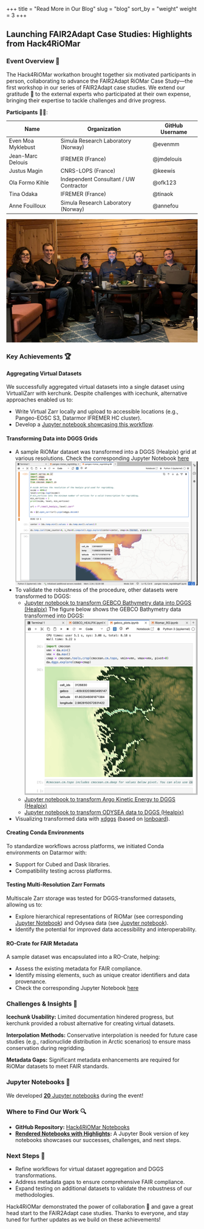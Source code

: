 +++
title = "Read More in Our Blog"
slug = "blog"
sort_by = "weight"
weight = 3
+++


## Launching FAIR2Adapt Case Studies: Highlights from Hack4RiOMar

### Event Overview 📑
The Hack4RiOMar workathon brought together six motivated participants in person, collaborating to advance the FAIR2Adapt RiOMar Case Study—the first workshop in our series of FAIR2Adapt case studies. We extend our gratitude 👏  to the external experts who participated at their own expense, bringing their expertise to tackle challenges and drive progress.

**Participants** 🙋🙋:

| Name                   | Organization                            | GitHub Username |
|------------------------|----------------------------------------|-----------------|
| Even Moa Myklebust     | Simula Research Laboratory (Norway)   | @evenmm         |
| Jean-Marc Delouis      | IFREMER (France)                      | @jmdelouis      |
| Justus Magin           | CNRS-LOPS (France)                    | @keewis         |
| Ola Formo Kihle        | Independent Consultant / UW Contractor| @ofk123         |
| Tina Odaka             | IFREMER (France)                      | @tinaok         |
| Anne Fouilloux         | Simula Research Laboratory (Norway)   | @annefou        |


![Picture of all the participants at Geilo during the workathon](Hack4RiOMar_team.png)

### Key Achievements 🏆

#### Aggregating Virtual Datasets
We successfully aggregated virtual datasets into a single dataset using VirtualiZarr with kerchunk. Despite challenges with icechunk, alternative approaches enabled us to:
- Write Virtual Zarr locally and upload to accessible locations (e.g., Pangeo-EOSC S3, Datarmor IFREMER HC cluster).
- Develop a [Jupyter notebook showcasing this workflow](https://fair2adapt.github.io/Hack4RiOMAR/notebooks/virtualizarr_riomar_kerchunk.html).

#### Transforming Data into DGGS Grids
- A sample RiOMar dataset was transformed into a DGGS (Healpix) grid at various resolutions. Check the corresponding Jupyter Notebook [here](https://fair2adapt.github.io/Hack4RiOMAR/notebooks/pangeo-riomar.html)
![RiOMar data to DGGS (Healpix)](RiOMar2DGGS.png)
- To validate the robustness of the procedure, other datasets were transformed to DGGS: 
     - [Jupyter notebook to transform GEBCO Bathymetry data into DGGS (Healpix)](https://fair2adapt.github.io/Hack4RiOMAR/notebooks/GEBCO_HEALPIX.html)
       The figure below shows the GEBCO Bathymetry data transformed into DGGS:
       ![GEBCO DGGS-transformed visualisation with xdggs and lonboard](GEBCO-healpix-plot.png)
     - [Jupyter notebook to transform Argo Kinetic Energy to DGGS (Healpix)](https://fair2adapt.github.io/Hack4RiOMAR/notebooks/pangeo-argo-KE-regridding.html)
     - [Jupyter notebook to transform ODYSEA data to DGGS (Healpix)](https://fair2adapt.github.io/Hack4RiOMAR/notebooks/odysea.html)
- Visualizing transformed data with [xdggs](http://xdggs.readthedocs.io/en/latest/) (based on [lonboard](https://developmentseed.org/lonboard/latest/)).

#### Creating Conda Environments
To standardize workflows across platforms, we initiated Conda environments on Datarmor with:
- Support for Cubed and Dask libraries.
- Compatibility testing across platforms.

#### Testing Multi-Resolution Zarr Formats
Multiscale Zarr storage was tested for DGGS-transformed datasets, allowing us to:
- Explore hierarchical representations of RiOMar (see corresponding [Jupyter Notebook](https://fair2adapt.github.io/Hack4RiOMAR/notebooks/riomar_plots-datatree_multiresoplot.html)) and Odysea data (see [Jupyter notebook](https://github.com/FAIR2Adapt/Hack4RiOMAR/blob/main/notebooks/odyssea_plots-datatree_multiresoplot_works1.ipynb)).
- Identify the potential for improved data accessibility and interoperability.

#### RO-Crate for FAIR Metadata
A sample dataset was encapsulated into a RO-Crate, helping:
- Assess the existing metadata for FAIR compliance.
- Identify missing elements, such as unique creator identifiers and data provenance.
- Check the corresponding Jupyter Notebook [here](https://fair2adapt.github.io/Hack4RiOMAR/notebooks/Riomar_RO.html)

### Challenges & Insights 🧩

**Icechunk Usability:** Limited documentation hindered progress, but kerchunk provided a robust alternative for creating virtual datasets.

**Interpolation Methods:** Conservative interpolation is needed for future case studies (e.g., radionuclide distribution in Arctic scenarios) to ensure mass conservation during regridding.

**Metadata Gaps:** Significant metadata enhancements are required for RiOMar datasets to meet FAIR standards.

### Jupyter Notebooks 📘

We developed [**20** Jupyter notebooks](https://github.com/FAIR2Adapt/Hack4RiOMAR/tree/main/notebooks) during the event!

### Where to Find Our Work 🔍
- **GitHub Repository:** [Hack4RiOMar Notebooks](https://github.com/FAIR2Adapt/Hack4RiOMAR/tree/main/notebooks)
- **[Rendered Notebooks with Highlights](https://fair2adapt.github.io/Hack4RiOMAR/notebooks/index.html):** A Jupyter Book version of key notebooks showcases our successes, challenges, and next steps.

### Next Steps 🚶
- Refine workflows for virtual dataset aggregation and DGGS transformations.
- Address metadata gaps to ensure comprehensive FAIR compliance.
- Expand testing on additional datasets to validate the robustness of our methodologies.

Hack4RiOMar demonstrated the power of collaboration 🤝 and gave a great head start to the FAIR2Adapt case studies. Thanks to everyone, and stay tuned for further updates as we build on these achievements!

